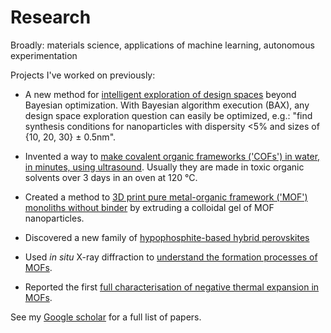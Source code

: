 # Research

Broadly: materials science, applications of machine learning, autonomous experimentation

Projects I've worked on previously:

* A new method for [intelligent exploration of design spaces](https://doi.org/10.1038/s41524-024-01326-2) beyond Bayesian optimization. With Bayesian algorithm execution (BAX), any design space exploration question can easily be optimized, e.g.: "find synthesis conditions for nanoparticles with dispersity <5% and sizes of {10, 20, 30} ± 0.5nm".

* Invented a way to [make covalent organic frameworks ('COFs') in water, in minutes, using ultrasound](https://doi.org/10.1038/s44160-021-00005-0). Usually they are made in toxic organic solvents over 3 days in an oven at 120 &deg;C.

* Created a method to [3D print pure metal-organic framework ('MOF') monoliths without binder](https://doi.org/10.1021/acsmaterialslett.9b00069) by extruding a colloidal gel of MOF nanoparticles.

* Discovered a new family of [hypophosphite-based hybrid perovskites](https://doi.org/10.1021/jacs.7b09417)

* Used _in situ_ X-ray diffraction to [understand the formation processes of MOFs](https://doi.org/10.1002/anie.201608463).

* Reported the first [full characterisation of negative thermal expansion in MOFs](https://doi.org/10.1002/anie.200803925).


See my [Google scholar](https://scholar.google.com/citations?user=SsdCQj8AAAAJ) for a full list of papers.

